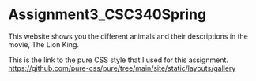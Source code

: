 # Assignment3_CSC340Spring

This website shows you the different animals and their descriptions in the movie, The Lion King. 

This is the link to the pure CSS style that I used for this assignment. 
https://github.com/pure-css/pure/tree/main/site/static/layouts/gallery
